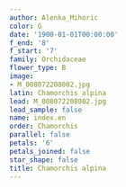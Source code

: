 ```yaml
---
author: Alenka_Mihoric
color: G
date: '1900-01-01T00:00:00'
f_end: '8'
f_start: '7'
family: Orchidaceae
flower_type: B
image:
- M_008072208002.jpg
latin: Chamorchis alpina
lead: M_008072208002.jpg
lead_sample: false
name: index.en
order: Chamorchis
parallel: false
petals: '6'
petals_joined: false
star_shape: false
title: Chamorchis alpina
---
```

